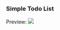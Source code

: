 <h3>Simple Todo List</h3>
Preview: 

<img src="https://github.com/shaongitt/my-react-practice/blob/master/todo/running.gif?raw=true"/>
